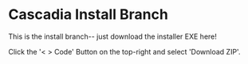 # Cascadia Install Branch

This is the install branch-- just download the installer EXE here!

Click the '< > Code' Button on the top-right and select 'Download ZIP'.


